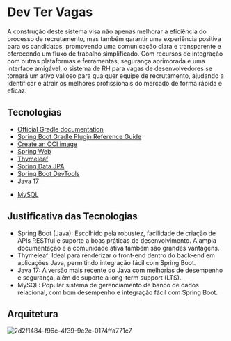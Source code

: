 # Dev Ter Vagas

A construção deste sistema visa não apenas melhorar a eficiência do processo de recrutamento, mas também garantir uma experiência positiva para os candidatos, promovendo uma comunicação clara e transparente e oferecendo um fluxo de trabalho simplificado. Com recursos de integração com outras plataformas e ferramentas, segurança aprimorada e uma interface amigável, o sistema de RH para vagas de desenvolvedores se tornará um ativo valioso para qualquer equipe de recrutamento, ajudando a identificar e atrair os melhores profissionais do mercado de forma rápida e eficaz.

## Tecnologias

* [Official Gradle documentation](https://docs.gradle.org)
* [Spring Boot Gradle Plugin Reference Guide](https://docs.spring.io/spring-boot/3.3.2/gradle-plugin)
* [Create an OCI image](https://docs.spring.io/spring-boot/3.3.2/gradle-plugin/packaging-oci-image.html)
* [Spring Web](https://docs.spring.io/spring-boot/docs/3.3.2/reference/htmlsingle/index.html#web)
* [Thymeleaf](https://docs.spring.io/spring-boot/docs/3.3.2/reference/htmlsingle/index.html#web.servlet.spring-mvc.template-engines)
* [Spring Data JPA](https://docs.spring.io/spring-boot/docs/3.3.2/reference/htmlsingle/index.html#data.sql.jpa-and-spring-data)
* [Spring Boot DevTools](https://docs.spring.io/spring-boot/docs/3.3.2/reference/htmlsingle/index.html#using.devtools)
* [Java 17](https://www.oracle.com/br/java/technologies/downloads/#java17)

- [MySQL](https://dev.mysql.com/doc/7)

## Justificativa das Tecnologias

- Spring Boot (Java): Escolhido pela robustez, facilidade de criação de APIs RESTful e suporte a boas práticas de desenvolvimento. A ampla documentação e a comunidade ativa também são grandes vantagens.
- Thymeleaf: Ideal para renderizar o front-end dentro do back-end em aplicações Java, permitindo integração fácil com Spring Boot.
- Java 17: A versão mais recente do Java com melhorias de desempenho e segurança, além de suporte a long-term support (LTS).
- MySQL: Popular sistema de gerenciamento de banco de dados relacional, com bom desempenho e integração fácil com Spring Boot.

## Arquitetura

  ![2d2f1484-f96c-4f39-9e2e-0174ffa771c7](https://github.com/user-attachments/assets/8a79110e-8af2-46b8-ab8a-f595770abed8)
